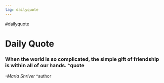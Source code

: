 ```yaml
---
tag: dailyquote
---
```


#dailyquote

# Daily Quote

### When the world is so complicated, the simple gift of friendship is within all of our hands. ^quote
*-Maria Shriver* ^author
